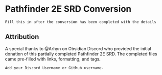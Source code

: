 # Pathfinder 2E SRD Conversion

`Fill this in after the conversion has been completed with the details`

## Attribution

A special thanks to @Arhyn on Obsidian Discord who provided the initial donation of this partially completed Pathfinder 2E SRD. The completed files came pre-filled with links, formatting, and tags.

`Add your Discord Username or Github username.`
